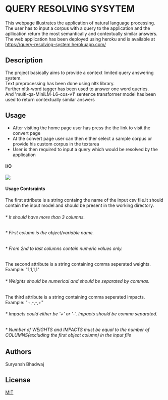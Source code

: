 # QUERY RESOLVING SYSYTEM
This webpage illustrates the application of natural language processing.
The user has to input a corpus with a query to the application and the apllication return the most semantically and contextually similar answers.<br>
The web application has been deployed using heroku and is available at https://query-resolving-system.herokuapp.com/ 
## Description
The project basically aims to provide a context limited query answering system.<br>
Text preprocessing has been done using nltk library.<br>
Further nltk-word tagger has been used to answer one word queries.<br>
And 'multi-qa-MiniLM-L6-cos-v1' sentence transformer model has been used to return contextually similar answers<br>
## Usage
<ul>
<li>After visiting the home page user has press the the link to visit the convert page</li>
<li>At the convert page user can then either select a sample corpus or provide his custom corpus in the textarea</li>
<li>User is then required to input a query which would be resolved by the application</li>
</ul>

#### I/O 
![](images/code.PNG)
#### Usage Contsraints
The  first attribute is a string containg the name of the input csv file.It should contain the input model and should be present in the working directory.
###### * It should have more than 3 columns.
###### * First column is the object/variable name.
###### * From 2nd to last columns contain numeric values only.

The second attribute is a string containing comma seperated weights.
Example: "1,1,1,1" 
###### * Weights should be numerical and should be separated by commas.

The third attribute is a string containing comma seperated impacts.
Example: "+,-,-,+"
###### * Impacts could either be '+' or '-'. Impacts should be comma separated.

###### * Number of WEIGHTS and IMPACTS must be equal to the number of COLUMNS(excluding the first object column) in the input file

## Authors
Suryansh Bhadwaj

## License
[MIT](https://choosealicense.com/licenses/mit/)


